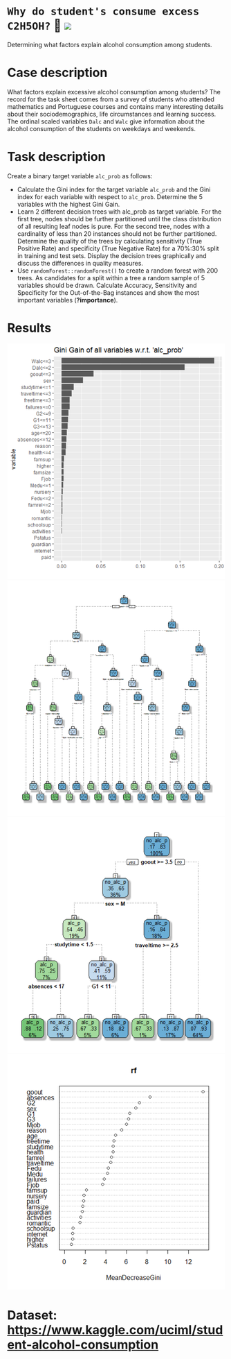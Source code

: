 # `Why do student's consume excess C2H5OH?` :beer: ![](https://img.shields.io/badge/R-276DC3?style=for-the-badge&logo=r&logoColor=white)
Determining what factors explain alcohol consumption among students.

# Case description
What factors explain excessive alcohol consumption among students? The record for the task sheet
comes from a survey of students who attended mathematics and Portuguese courses and contains
many interesting details about their sociodemographics, life circumstances and learning success.
The ordinal scaled variables `Dalc` and `Walc` give information about the alcohol consumption of the
students on weekdays and weekends. 

# Task description
Create a binary target variable `alc_prob` as follows:
- Calculate the Gini index for the target variable `alc_prob` and the Gini index for each variable with respect to `alc_prob`. Determine the 5 variables with the highest Gini Gain.
- Learn 2 different decision trees with alc_prob as target variable. For the first tree, nodes should be further partitioned until the class distribution of all resulting leaf nodes is pure. For the second tree, nodes with a cardinality of less than 20 instances should not be further partitioned. Determine the quality of the trees by calculating sensitivity (True Positive Rate) and specificity (True Negative Rate) for a 70%:30% split in training and test sets. Display the decision trees graphically and discuss the differences in quality measures.
- Use `randomForest::randomForest()` to create a random forest with 200 trees. As candidates
for a split within a tree a random sample of 5 variables should be drawn. Calculate Accuracy,
Sensitivity and Specificity for the Out-of-the-Bag instances and show the most important
variables (**?importance**).

# Results
![](https://github.com/ranjiGT/alcohol-consumption-decision-trees/blob/main/GiniGain.png)
![](https://github.com/ranjiGT/alcohol-consumption-decision-trees/blob/main/DT.png)
![](https://github.com/ranjiGT/alcohol-consumption-decision-trees/blob/main/DT2.png)
![](https://github.com/ranjiGT/alcohol-consumption-decision-trees/blob/main/RF.png)

# Dataset: https://www.kaggle.com/uciml/student-alcohol-consumption
